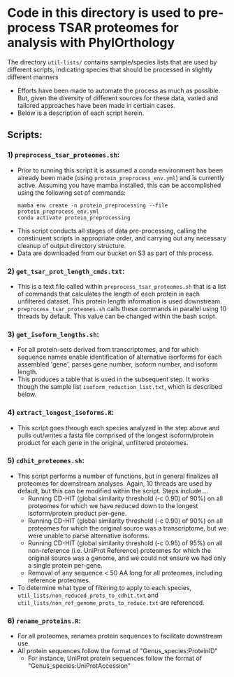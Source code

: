 # Code in this directory is used to pre-process TSAR proteomes for analysis with PhylOrthology
The directory `util-lists/` contains sample/species lists that are used by different scripts, indicating species that should be processed in slightly different manners
  - Efforts have been made to automate the process as much as possible. But, given the diversity of different sources for these data, varied and tailored approaches have been made in certiain cases. 
  - Below is a description of each script herein. 

## Scripts:
### 1) `preprocess_tsar_proteomes.sh`: 
  - Prior to running this script it is assumed a conda environment has been already been made (using `protein_preprocess_env.yml`) and is currently active. Assuming you have mamba installed, this can be accomplished using the following set of commands:
    ```
    mamba env create -n protein_preprocessing --file protein_preprocess_env.yml 
    conda activate protein_preprocessing
    ```
  - This script conducts all stages of data pre-processing, calling the constinuent scripts in appropriate order, and carrying out any necessary cleanup of output directory structure. 
  - Data are downloaded from our bucket on S3 as part of this process. 

### 2) `get_tsar_prot_length_cmds.txt`:
  - This is a text file called within `preprocess_tsar_proteomes.sh` that is a list of commands that calculates the length of each protein in each unfiltered dataset. This protein length information is used downstream.
  - `preprocess_tsar_proteomes.sh` calls these commands in parallel using 10 threads by default. This value can be changed within the bash script. 

### 3) `get_isoform_lengths.sh`:
  - For all protein-sets derived from transcriptomes, and for which sequence names enable identification of alternative isorforms for each assembled 'gene', parses gene number, isoform number, and isoform length. 
  - This produces a table that is used in the subsequent step. It works though the sample list `isoform_reduction_list.txt`, which is described below. 

### 4) `extract_longest_isoforms.R`:
  - This script goes through each species analyzed in the step above and pulls out/writes a fasta file comprised of the longest isoform/protein product for each gene in the original, unfiltered proteomes.

### 5) `cdhit_proteomes.sh`:
  - This script performs a number of functions, but in general finalizes all proteomes for downstream analyses. Again, 10 threads are used by default, but this can be modified within the script. Steps include....
    - Running CD-HIT (global similarity threshold (-c 0.90) of 90%) on all proteomes for which we have reduced down to the longest isoform/protein product per-gene. 
    - Running CD-HIT (global similarity threshold (-c 0.90) of 90%) on all proteomes for which the original source was a transcriptome, but we were unable to parse 
alternative isoforms.
    - Running CD-HIT (global similarity threshold (-c 0.95) of 95%) on all non-reference (i.e. UniProt Reference) proteomes for which the original source was a 
genome, and we could not ensure we had only a single protein per-gene. 
    - Removal of any sequence < 50 AA long for all proteomes, including reference proteomes.
  - To determine what type of filtering to apply to each species, `util_lists/non_reduced_prots_to_cdhit.txt` and `util_lists/non_ref_genome_prots_to_reduce.txt` are referenced. 

### 6) `rename_proteins.R`:
  - For all proteomes, renames protein sequences to facilitate downstream use. 
  - All protein sequences follow the format of "Genus_species:ProteinID"
    - For instance, UniProt protein sequences follow the format of "Genus_species:UniProtAccession"
